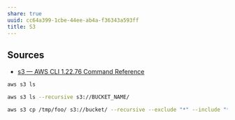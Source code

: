 ```yaml
---
share: true
uuid: cc64a399-1cbe-44ee-ab4a-f36343a593ff
title: S3
---
```

## Sources

* [s3 — AWS CLI 1.22.76 Command Reference](https://docs.aws.amazon.com/cli/latest/reference/s3/)

``` bash
aws s3 ls 

aws s3 ls --recursive s3://BUCKET_NAME/

aws s3 cp /tmp/foo/ s3://bucket/ --recursive --exclude "*" --include "*.jpg"
```